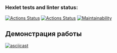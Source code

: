 ### Hexlet tests and linter status:
[![Actions Status](https://github.com/krokojabba/backend-project-4/actions/workflows/hexlet-check.yml/badge.svg)](https://github.com/krokojabba/backend-project-4/actions)
[![Actions Status](https://github.com/krokojabba/backend-project-4/actions/workflows/my-check.yml/badge.svg)](https://github.com/krokojabba/backend-project-4/actions)
[![Maintainability](https://api.codeclimate.com/v1/badges/d2f3dd214fcd8acbd1d9/maintainability)](https://codeclimate.com/github/krokojabba/backend-project-4/maintainability)
## Демонстрация работы
[![asciicast](https://asciinema.org/a/w8T06HHkoBkhQbE5pDxshbNf8.svg)](https://asciinema.org/a/w8T06HHkoBkhQbE5pDxshbNf8)